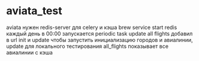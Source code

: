 # aviata_test
aviata
нужен redis-server для celery и кэша
brew service start redis
каждый день в 00:00 запускается periodic task update all flights
добавил в url init и update чтобы запустить инициализацию городов и авиалинии, update для локального тестирования
all_flights показывает все авиалинии с кэша


